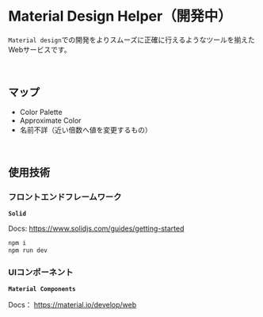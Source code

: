# Material Design Helper（開発中）
`Material design`での開発をよりスムーズに正確に行えるようなツールを揃えたWebサービスです。

<br>

## マップ
- Color Palette
- Approximate Color
- 名前不詳（近い倍数へ値を変更するもの）

<br>

## 使用技術

### フロントエンドフレームワーク
**`Solid`**

Docs: https://www.solidjs.com/guides/getting-started

```bash
npm i
npm run dev
```


### UIコンポーネント
**`Material Components`**

Docs： https://material.io/develop/web
